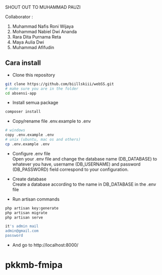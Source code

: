 SHOUT OUT TO MUHAMMAD PAUZI

Collaborator : 
1. Muhammad Nafis Roni Wijaya
2. Mohammad Nabiel Dwi Ananda
3. Rara Dita Purnama Reta
4. Maya Aulia Dwi
5. Muhammad Afifudin

## Cara install

-   Clone this repository

```sh
git clone https://github.com/biillskiii/webSS.git
# make sure you are in the folder
cd absensi-app
```

-   Install semua package

```sh
composer install
```

-   Copy/rename file .env.example to .env

```sh
# windows
copy .env.example .env
# unix (ubuntu, mac os and others)
cp .env.example .env
```

-   Configure .env file
    <br>
    Open your .env file and change the database name (DB_DATABASE) to whatever you have, username (DB_USERNAME) and password (DB_PASSWORD) field correspond to your configuration.

-   Create database
    <br>
    Create a database according to the name in DB_DATABASE in the .env file

-   Run artisan commands

```sh
php artisan key:generate
php artisan migrate
php artisan serve
```
```sh
it's admin mail
admin@gmail.com
password
```
-   And go to http://localhost:8000/
# pkkmb-fmipa
